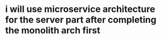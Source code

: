 # i will use microservice architecture for the server part after completing the monolith arch first
